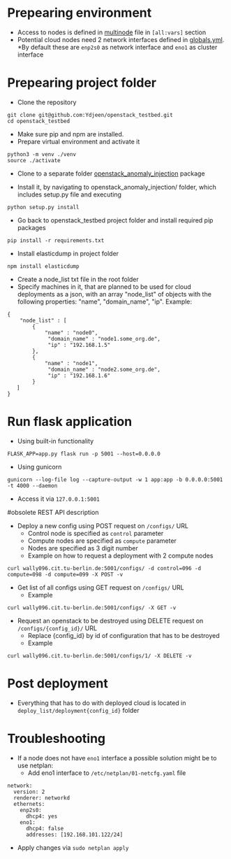 # Prepearing environment
* Access to nodes is defined in [multinode](deployer_files/multinode) file in `[all:vars]` section
* Potential cloud nodes need 2 network interfaces defined in [globals.yml](deployer_files/globals.yml). 
  *By default these are `enp2s0` as network interface and `eno1` as cluster interface

# Prepearing project folder
* Clone the repository

```
git clone git@github.com:Ydjeen/openstack_testbed.git
cd openstack_testbed
```
* Make sure pip and npm are installed.
* Prepare virtual environment and activate it

```
python3 -m venv ./venv
source ./activate
```
* Clone to a separate folder [openstack_anomaly_injection](https://github.com/Ydjeen/openstack_anomaly_injection) package

* Install it, by navigating to openstack_anomaly_injection/ folder, which includes setup.py file and executing
```
python setup.py install
```

* Go back to openstack_testbed project folder and install required pip packages

```
pip install -r requirements.txt
```
* Install elasticdump in project folder 

```
npm install elasticdump
```
* Create a node_list txt file in the root folder
* Specify machines in it, that are planned to be used for cloud deployments as a json, with an array "node_list" of objects with the following properties: "name", "domain_name", "ip". Example:


```
{
    "node_list" : [
        {
            "name" : "node0",
             "domain_name" : "node1.some_org.de",
             "ip" : "192.168.1.5"
        },
        {
            "name" : "node1",
             "domain_name" : "node2.some_org.de",
             "ip" : "192.168.1.6"
        }
   ]
}
```

# Run flask application

* Using built-in functionality

```
FLASK_APP=app.py flask run -p 5001 --host=0.0.0.0
```
* Using gunicorn
```
gunicorn --log-file log --capture-output -w 1 app:app -b 0.0.0.0:5001 -t 4000 --daemon
```

* Access it via `127.0.0.1:5001`

#obsolete REST API description
* Deploy a new config using POST request on `/configs/` URL
  * Control node is specified as `control` parameter
  * Compute nodes are specified as `compute` parameter
  * Nodes are specified as 3 digit number
  * Example on how to request a deployment with 2 compute nodes

```
curl wally096.cit.tu-berlin.de:5001/configs/ -d control=096 -d compute=098 -d compute=099 -X POST -v
```
* Get list of all configs using GET request on `/configs/` URL
  * Example

```
curl wally096.cit.tu-berlin.de:5001/configs/ -X GET -v
```
* Request an openstack to be destroyed using DELETE request on `/configs/{config_id}/` URL
  * Replace {config_id} by id of configuration that has to be destroyed
  * Example

```
curl wally096.cit.tu-berlin.de:5001/configs/1/ -X DELETE -v
```

# Post deployment
* Everything that has to do with deployed cloud is located in `deploy_list/deployment{config_id}` folder

# Troubleshooting

* If a node does not have `eno1` interface a possible solution might be to use netplan:
  * Add eno1 interface to `/etc/netplan/01-netcfg.yaml` file

```
network:
  version: 2
  renderer: networkd
  ethernets:
    enp2s0:
      dhcp4: yes
    eno1:
      dhcp4: false
      addresses: [192.168.101.122/24]
```
  * Apply changes via `sudo netplan apply`
